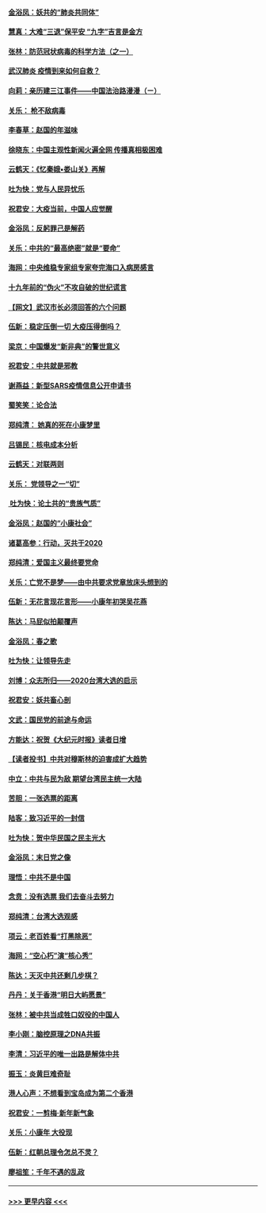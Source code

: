 #### [金浴凤：妖共的“肺炎共同体”](../pages/nsc993/n11829448.md?t=01291811) 
#### [慧真：大难“三退”保平安 “九字”吉言是金方](../pages/nsc993/n11829501.md?t=01291811) 
#### [张林：防范冠状病毒的科学方法（之一）](../pages/nsc993/n11828618.md?t=01291811) 
#### [武汉肺炎 疫情到来如何自救？](../pages/nsc993/n11827632.md?t=01291811) 
#### [向莉：亲历建三江事件——中国法治路漫漫（ㄧ）](../pages/nsc993/n11827190.md?t=01291811) 
#### [关乐： 枪不敌病毒](../pages/nsc993/n11826746.md?t=01291811) 
#### [李春草：赵国的年滋味](../pages/nsc993/n11826321.md?t=01291811) 
#### [徐晓东：中国主观性新闻火遍全网 传播真相极困难](../pages/nsc993/n11826508.md?t=01291811) 
#### [云鹤天：《忆秦娥▪娄山关》再解](../pages/nsc993/n11824682.md?t=01291811) 
#### [吐为快：党与人民异忧乐](../pages/nsc993/n11824660.md?t=01291811) 
#### [祝君安：大疫当前，中国人应觉醒](../pages/nsc993/n11821946.md?t=01291811) 
#### [金浴凤：反躬罪己是解药](../pages/nsc993/n11820280.md?t=01291811) 
#### [关乐：中共的“最高绝密”就是“要命”](../pages/nsc993/n11816946.md?t=01291811) 
#### [海网：中央维稳专家组专家夸完海口入病房感言](../pages/nsc993/n11815138.md?t=01291811) 
#### [十九年前的“伪火”不攻自破的世纪谎言](../pages/nsc993/n11813238.md?t=01291811) 
#### [【网文】武汉市长必须回答的六个问题](../pages/nsc993/n11813848.md?t=01291811) 
#### [伍新：稳定压倒一切 大疫压得倒吗？](../pages/nsc993/n11812634.md?t=01291811) 
#### [梁京：中国爆发“新非典”的警世意义](../pages/nsc993/n11812554.md?t=01291811) 
#### [祝君安：中共就是邪教](../pages/nsc993/n11812431.md?t=01291811) 
#### [谢燕益：新型SARS疫情信息公开申请书](../pages/nsc993/n11808840.md?t=01291811) 
#### [蜀笑笑：论合法](../pages/nsc993/n11808064.md?t=01291811) 
#### [郑纯清： 她真的死在小康梦里](../pages/nsc993/n11806623.md?t=01291811) 
#### [吕锡民：核电成本分析](../pages/nsc993/n11806284.md?t=01291811) 
#### [云鹤天：对联两则](../pages/nsc993/n11805957.md?t=01291811) 
#### [关乐： 党领导之一“切”](../pages/nsc993/n11804505.md?t=01291811) 
#### [ 吐为快：论土共的“贵族气质”](../pages/nsc993/n11804490.md?t=01291811) 
#### [金浴凤：赵国的“小康社会”](../pages/nsc993/n11804452.md?t=01291811) 
#### [诸葛高参：行动，灭共于2020](../pages/nsc993/n11804120.md?t=01291811) 
#### [郑纯清：爱国主义最终要党命](../pages/nsc993/n11802197.md?t=01291811) 
#### [关乐：亡党不是梦——由中共要求党章放床头想到的](../pages/nsc993/n11802156.md?t=01291811) 
#### [伍新：无花言现花言形——小康年初哭吴花燕](../pages/nsc993/n11800044.md?t=01291811) 
#### [陈达：马屁似拍颠覆声](../pages/nsc993/n11800010.md?t=01291811) 
#### [金浴凤：春之歌](../pages/nsc993/n11797687.md?t=01291811) 
#### [吐为快：让领导先走](../pages/nsc993/n11797512.md?t=01291811) 
#### [刘博：众志所归——2020台湾大选的启示](../pages/nsc993/n11796878.md?t=01291811) 
#### [祝君安：妖共畜心剖](../pages/nsc993/n11794273.md?t=01291811) 
#### [文武：国民党的前途与命运](../pages/nsc993/n11794198.md?t=01291811) 
#### [方能达：祝贺《大纪元时报》读者日增](../pages/nsc993/n11793807.md?t=01291811) 
#### [【读者投书】中共对穆斯林的迫害成扩大趋势](../pages/nsc993/n11791371.md?t=01291811) 
#### [中立：中共与民为敌 期望台湾民主统一大陆](../pages/nsc993/n11790392.md?t=01291811) 
#### [苦胆：一张选票的距离](../pages/nsc993/n11788914.md?t=01291811) 
#### [陆客：致习近平的一封信](../pages/nsc993/n11788867.md?t=01291811) 
#### [吐为快：贺中华民国之民主光大](../pages/nsc993/n11788618.md?t=01291811) 
#### [金浴凤：末日党之像](../pages/nsc993/n11787475.md?t=01291811) 
#### [理悟：中共不是中国](../pages/nsc993/n11787463.md?t=01291811) 
#### [念贲：没有选票  我们去奋斗去努力](../pages/nsc993/n11787398.md?t=01291811) 
#### [郑纯清：台湾大选观感](../pages/nsc993/n11786210.md?t=01291811) 
#### [项云：老百姓看“打黑除恶”](../pages/nsc993/n11785398.md?t=01291811) 
#### [海网：“空心朽”演“核心秀”](../pages/nsc993/n11783874.md?t=01291811) 
#### [陈达：天灭中共还剩几步棋？](../pages/nsc993/n11783719.md?t=01291811) 
#### [丹丹：关于香港“明日大屿愿景”](../pages/nsc993/n11783273.md?t=01291811) 
#### [张林：被中共当成牲口奴役的中国人](../pages/nsc993/n11782397.md?t=01291811) 
#### [李小刚：脑控原理之DNA共振](../pages/nsc993/n11780962.md?t=01291811) 
#### [李清：习近平的唯一出路是解体中共](../pages/nsc993/n11780866.md?t=01291811) 
#### [振玉：炎黄巨难奇耻](../pages/nsc993/n11779632.md?t=01291811) 
#### [港人心声：不想看到宝岛成为第二个香港](../pages/nsc993/n11778817.md?t=01291811) 
#### [祝君安：一剪梅‧新年新气象](../pages/nsc993/n11776340.md?t=01291811) 
#### [关乐：小康年 大役现](../pages/nsc993/n11774213.md?t=01291811) 
#### [伍新：红朝总理令怎总不灵？](../pages/nsc993/n11770813.md?t=01291811) 
#### [廖祖笙：千年不遇的乱政](../pages/nsc993/n11770373.md?t=01291811) 

----
#### [ >>> 更早内容 <<< ](../indexes/nsc993-earlier.md)
